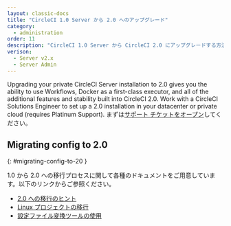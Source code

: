 ```yaml
---
layout: classic-docs
title: "CircleCI 1.0 Server から 2.0 へのアップグレード"
category:
  - administration
order: 11
description: "CircleCI 1.0 Server から CircleCI 2.0 にアップグレードする方法"
verison:
  - Server v2.x
  - Server Admin
---
```


Upgrading your private CircleCI Server installation to 2.0 gives you the ability to use Workflows, Docker as a first-class executor, and all of the additional features and stability built into CircleCI 2.0. Work with a CircleCI Solutions Engineer to set up a 2.0 installation in your datacenter or private cloud (requires Platinum Support). まずは[サポート チケットをオープン](https://support.circleci.com/hc/ja/requests/new)してください。

## Migrating config to 2.0
{: #migrating-config-to-20 }

1.0 から 2.0 への移行プロセスに関して各種のドキュメントをご用意しています。以下のリンクからご参照ください。

* [2.0 への移行のヒント](https://circleci.com/docs/ja/2.0/migration/)
* [Linux プロジェクトの移行](https://circleci.com/docs/ja/2.0/migrating-from-1-2/)
* [設定ファイル変換ツールの使用](https://circleci.com/docs/ja/2.0/config-translation/)
